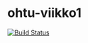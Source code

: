 # ohtu-viikko1

[![Build Status](https://travis-ci.org/doc97/ohtu-viikko1.svg?branch=master)](https://travis-ci.org/doc97/ohtu-viikko1)
